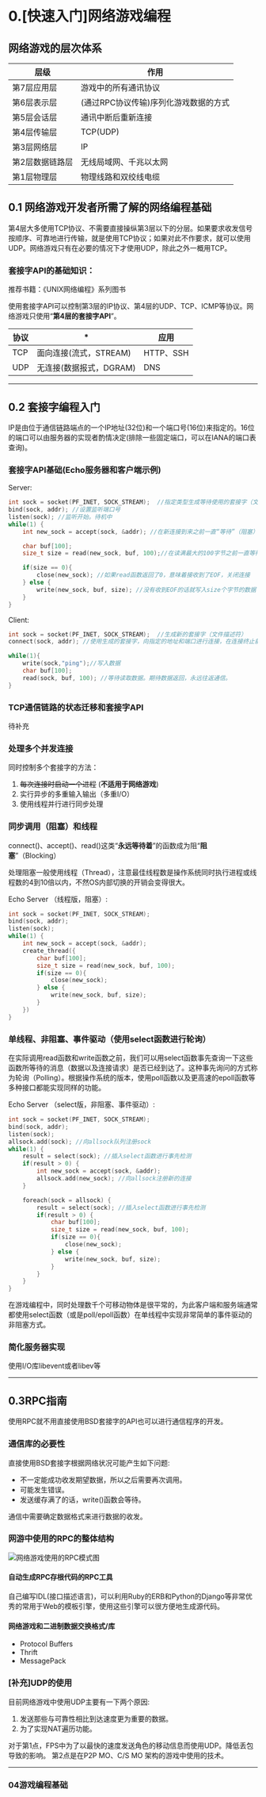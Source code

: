 # 0.[快速入门]网络游戏编程

## 网络游戏的层次体系

层级 | 作用
------------- | -----------
第7层应用层 | 游戏中的所有通讯协议
第6层表示层 | (通过RPC协议传输)序列化游戏数据的方式
第5层会话层 | 通讯中断后重新连接
第4层传输层 | TCP(UDP)
第3层网络层 | IP
第2层数据链路层 | 无线局域网、千兆以太网
第1层物理层 | 物理线路和双绞线电缆

## 0.1 网络游戏开发者所需了解的网络编程基础

第4层大多使用TCP协议、不需要直接操纵第3层以下的分层。如果要求收发信号按顺序、可靠地进行传输，就是使用TCP协议；如果对此不作要求，就可以使用UDP。网络游戏只有在必要的情况下才使用UDP，除此之外一概用TCP。

### 套接字API的基础知识：

推荐书籍：《UNIX网络编程》系列图书

使用套接字API可以控制第3层的IP协议、第4层的UDP、TCP、ICMP等协议。网络游戏只使用“**第4层的套接字API**”。

  协议 | * | 应用
----------|---------------------|---------------
TCP | 面向连接(流式，STREAM) | HTTP、SSH
UDP | 无连接(数据报式，DGRAM) | DNS

------------------------------------------------------------------------

## 0.2 套接字编程入门

IP是由位于通信链路端点的一个IP地址(32位)和一个端口号(16位)来指定的。16位的端口可以由服务器的实现者酌情决定(排除一些固定端口，可以在IANA的端口表查询)。

### 套接字API基础(Echo服务器和客户端示例)

Server:

```c
int sock = socket(PF_INET, SOCK_STREAM);  //指定类型生成等待使用的套接字（文件描述符）
bind(sock, addr); //设置监听端口号
listen(sock); //监听开始。待机中
while(1) {
    int new_sock = accept(sock, &addr); //在新连接到来之前一直“等待”（阻塞）,当连接请求来到后，返回新的套接字，建立连接

    char buf[100];
    size_t size = read(new_sock, buf, 100);//在读满最大的100字节之前一直等待（在数据到达前或是连接中断时阻塞）

    if(size == 0){
        close(new_sock); //如果read函数返回了0，意味着接收到了EOF，关闭连接
    } else {
        write(new_sock, buf, size); //没有收到EOF的话就写入size个字节的数据
    }
}

```

Client:

```c
int sock = socket(PF_INET, SOCK_STREAM);  //生成新的套接字（文件描述符）
connect(sock, addr); //使用生成的套接字，向指定的地址和端口进行连接，在连接终止前等待

while(1){
    write(sock,"ping");//写入数据
    char buf[100];
    read(sock, buf, 100); //等待读取数据。期待数据返回，永远往返通信。
}
```

### TCP通信链路的状态迁移和套接字API

待补充

### 处理多个并发连接

同时控制多个套接字的方法：

1. ~~每次连接时启动一个进程~~ (**不适用于网络游戏**)
2. 实行异步的多重输入输出（多重I/O）
3. 使用线程并行进行同步处理

### 同步调用（阻塞）和线程

connect()、accept()、read()这类“**永远等待着**”的函数成为阻“**阻塞**”（Blocking）

处理阻塞一般使用线程（Thread），注意最佳线程数是操作系统同时执行进程或线程数的4到10倍以内，不然OS内部切换的开销会变得很大。

Echo Server （线程版，阻塞）:

```c
int sock = socket(PF_INET, SOCK_STREAM);
bind(sock, addr);
listen(sock);
while(1) {
    int new_sock = accept(sock, &addr);
    create_thread({
        char buf[100];
        size_t size = read(new_sock, buf, 100);
        if(size == 0){
            close(new_sock);
        } else {
            write(new_sock, buf, size);
        }
    })
}
```

### 单线程、非阻塞、事件驱动（使用select函数进行轮询）

在实际调用read函数和write函数之前，我们可以用select函数事先查询一下这些函数所等待的消息（数据以及连接请求）是否已经到达了。这种事先询问的方式称为轮询（Polling）。根据操作系统的版本，使用poll函数以及更高速的epoll函数等多种接口都能实现同样的功能。

Echo Server （select版，非阻塞、事件驱动）:

```c
int sock = socket(PF_INET, SOCK_STREAM);
bind(sock, addr);
listen(sock);
allsock.add(sock); //向allsock队列注册sock
while(1) {
    result = select(sock); //插入select函数进行事先检测
    if(result > 0) {
        int new_sock = accept(sock, &addr);
        allsock.add(new_sock); //向allsock注册新的连接
    }

    foreach(sock = allsock) {
        result = select(sock); //插入select函数进行事先检测
        if(result > 0) {
            char buf[100];
            size_t size = read(new_sock, buf, 100);
            if(size == 0){
                close(new_sock);
            } else {
                write(new_sock, buf, size);
            }
        }
    }
}
```

在游戏编程中，同时处理数千个可移动物体是很平常的，为此客户端和服务端通常都使用select函数（或是poll/epoll函数）在单线程中实现非常简单的事件驱动的非阻塞方式。

### 简化服务器实现

使用I/O库libevent或者libev等

------------------------------------------------------------------------

## 0.3RPC指南

使用RPC就不用直接使用BSD套接字的API也可以进行通信程序的开发。

### 通信库的必要性

直接使用BSD套接字根据网络状况可能产生如下问题:

- 不一定能成功收发期望数据，所以之后需要再次调用。
- 可能发生错误。
- 发送缓存满了的话，write()函数会等待。

通信中需要确定数据格式来进行数据的收发。

### 网游中使用的RPC的整体结构

![网络游戏使用的RPC模式图](https://raw.githubusercontent.com/yb123speed/The-core-technology-and-actual-combat-of-network-games-Study/master/Notes/Images/rpc0x01.jpg)

#### 自动生成RPC存根代码的RPC工具

自己编写IDL(接口描述语言)，可以利用Ruby的ERB和Python的Django等非常优秀的常用于Web的模板引擎，使用这些引擎可以很方便地生成源代码。

#### 网络游戏和二进制数据交换格式/库

- Protocol Buffers
- Thrift
- MessagePack

### [补充]UDP的使用

目前网络游戏中使用UDP主要有一下两个原因:

1. 发送那些与可靠性相比到达速度更为重要的数据。
2. 为了实现NAT遍历功能。

对于第1点，FPS中为了以最快的速度发送角色的移动信息而使用UDP。降低丢包导致的影响。
第2点是在P2P MO、C/S MO 架构的游戏中使用的技术。

------------------------------------------------------------------------

### 04游戏编程基础

